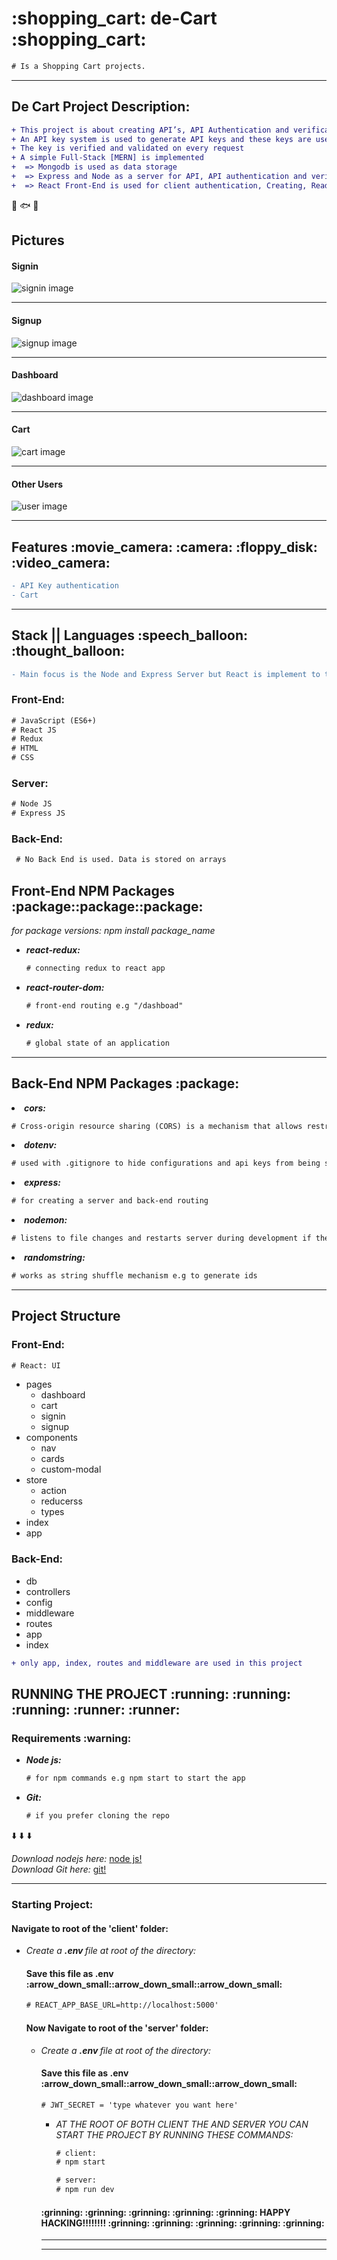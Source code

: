 <h1>:shopping_cart: de-Cart :shopping_cart:</h1>

```diff
# Is a Shopping Cart projects.
```

<hr />

<h2> De Cart Project Description: </h2>

 ```diff
 + This project is about creating API’s, API Authentication and verification when getting data
 + An API key system is used to generate API keys and these keys are used to perform cart system actions such as: Create cart, Get Cart, Update Cart and Delete Cart [CRUD operations]
 + The key is verified and validated on every request
 + A simple Full-Stack [MERN] is implemented
 +  => Mongodb is used as data storage
 +  => Express and Node as a server for API, API authentication and verification
 +  => React Front-End is used for client authentication, Creating, Reading, Updating and Deleting cart
```
:cherries: :fish: :iphone:



<h2>Pictures</h2>

<h4> Signin </h4>

![signin image](/screenshots/signin.png)

<hr />

<h4> Signup </h4>

![signup image](/screenshots/signup.png)

<hr />

<h4> Dashboard </h4>

![dashboard image](/screenshots/dashboard.png)

<hr />

<h4> Cart </h4>

![cart image](/screenshots/cart.png)

<hr />




<h4> Other Users </h4>

![user image](/front_end/screenshots/user_mob.JPG)

<hr />











<h2> Features :movie_camera: :camera: :floppy_disk: :video_camera:</h2>  

```diff
- API Key authentication
- Cart
```
<hr />

<h2> Stack || Languages :speech_balloon: :thought_balloon:</h2> 

```diff
- Main focus is the Node and Express Server but React is implement to test the app
```

<h3> Front-End: </h3>

```diff
# JavaScript (ES6+)
# React JS
# Redux
# HTML
# CSS
```

<h3> Server: </h3>

```diff
# Node JS
# Express JS
```

<h3> Back-End: </h3>

```diff
 # No Back End is used. Data is stored on arrays
```


<h2>Front-End NPM Packages :package::package::package:</h2>
<em>for package versions: npm install package_name</em>

 <ul>
 
   <li>
      <em>
        <strong>
          react-redux:
        </strong>
       </em>
    </li>

```diff
# connecting redux to react app
```

   <li>
      <em>
        <strong>
          react-router-dom:
        </strong>
       </em>
    </li>
    
```diff
# front-end routing e.g "/dashboad"
```

   <li>
      <em>
        <strong>
          redux:
        </strong>
       </em>
    </li>
    
```diff
# global state of an application
```

  </ul>
  
<hr />

<h2>Back-End NPM Packages :package:</h2> 

   <li>
      <em>
        <strong>
          cors:
        </strong>
       </em>
    </li>
    
```diff
# Cross-origin resource sharing (CORS) is a mechanism that allows restricted resources on a web page to be requested from another domain outside the domain from which the first resource was served.
```
  <li>
      <em>
        <strong>
          dotenv:
        </strong>
       </em>
    </li>
    
```diff
# used with .gitignore to hide configurations and api keys from being shared on github
```

  <li>
      <em>
        <strong>
          express:
        </strong>
       </em>
    </li>
    
```diff
# for creating a server and back-end routing
```

  <li>
      <em>
        <strong>
          nodemon:
        </strong>
       </em>
    </li>
    
```diff
# listens to file changes and restarts server during development if they are any changes made to the file
```

<li>
      <em>
        <strong>
          randomstring:
        </strong>
       </em>
    </li>
    
```diff
# works as string shuffle mechanism e.g to generate ids
```

  </ul>

<hr />



<h2> Project Structure </h2>

<h3> Front-End: </h3>

```diff
# React: UI
```
- pages
  - dashboard
  - cart
  - signin
  - signup
- components
   - nav
   - cards
   - custom-modal
- store
  - action
  - reducerss
  - types
- index
- app


<h3> Back-End: </h3>

 - db
 - controllers
 - config
 - middleware
 - routes
 - app
 - index

```diff
+ only app, index, routes and middleware are used in this project
```

<h2> RUNNING THE PROJECT :running: :running: :running: :runner: :runner:</h2> 


<h3> Requirements :warning:</h3> 

<ul>
   <li>
      <em>
        <strong>
          Node js:
        </strong>
       </em>
    </li>
    
```diff
# for npm commands e.g npm start to start the app
```

  <li>
      <em>
        <strong>
          Git:
        </strong>
       </em>
    </li>
    
```diff
# if you prefer cloning the repo
```

</ul>

:arrow_down: :arrow_down: :arrow_down:

<em>Download nodejs here:</em> [node js!](https://nodejs.org/en/)<br />
<em>Download Git here:</em> [git!](https://git-scm.com/)

<hr />


<h3> Starting Project: </h3>

<h4> Navigate to root of the 'client' folder: </h4>

<ul>
   <li>
      <em>
        Create a 
        <strong>
          .env 
        </strong>
        file at root of the directory:
       </em>
    </li>

<h4> Save this file as .env :arrow_down_small::arrow_down_small::arrow_down_small: </h4>
    
```diff
# REACT_APP_BASE_URL=http://localhost:5000'
```

<h4> Now Navigate to root of the 'server' folder: </h4>

<ul>
   <li>
      <em>
        Create a 
        <strong>
          .env 
        </strong>
        file at root of the directory:
       </em>
    </li>

<h4> Save this file as .env :arrow_down_small::arrow_down_small::arrow_down_small: </h4>
    
```diff
# JWT_SECRET = 'type whatever you want here'
```
<ul>
   <li>
      <em>
        AT THE ROOT OF BOTH CLIENT THE AND SERVER YOU CAN START THE PROJECT BY RUNNING THESE COMMANDS:
       </em>
    </li>
    
```diff
# client:
# npm start
```
 
 ```diff
# server:
# npm run dev
```
</ul>

<h4> :grinning: :grinning: :grinning: :grinning: :grinning: HAPPY HACKING!!!!!!!! :grinning: :grinning: :grinning: :grinning: :grinning: </h4>

<hr />
<hr />












